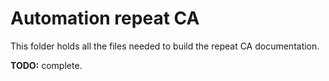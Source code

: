 # Automation repeat CA

This folder holds all the files needed to build the repeat CA documentation.

**TODO:** complete.

